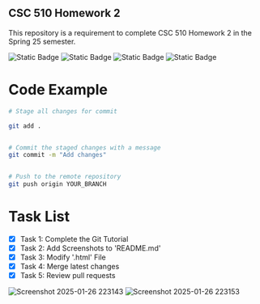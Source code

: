 ## CSC 510 Homework 2
This repository is a requirement to complete CSC 510 Homework 2 in the Spring 25 semester.

![Static Badge](https://img.shields.io/badge/Language-Python-Green)
![Static Badge](https://img.shields.io/badge/Language-HTML-orange)
![Static Badge](https://img.shields.io/badge/Licencse-Apache2.0-blue)
![Static Badge](https://img.shields.io/badge/Platform-Linux-red)

# Code Example

```sh
# Stage all changes for commit

git add .


# Commit the staged changes with a message
git commit -m "Add changes"


# Push to the remote repository
git push origin YOUR_BRANCH
```

# Task List

- [X] Task 1: Complete the Git Tutorial
- [X] Task 2: Add Screenshots to 'README.md'
- [X] Task 3: Modify '.html' File
- [X] Task 4: Merge latest changes
- [X] Task 5: Review pull requests

![Screenshot 2025-01-26 223143](https://github.com/user-attachments/assets/9676b52d-a610-4f33-9224-e864aa970a4e)
![Screenshot 2025-01-26 223153](https://github.com/user-attachments/assets/3a7fe5f5-2f95-4b29-9129-db105974a3f2)


